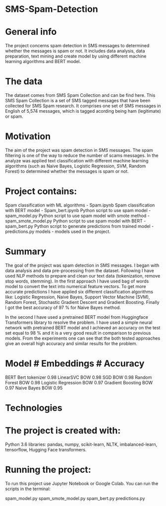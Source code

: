 # SMS-Spam-Detection
# General info
The project concerns spam detection in SMS messages to determined whether the messages is spam or not. It includes data analysis, data preparation, text mining and create model by using different machine learning algorithms and BERT model.

# The data
The dataset comes from SMS Spam Collection and can be find here. This SMS Spam Collection is a set of SMS tagged messages that have been collected for SMS Spam research. It comprises one set of SMS messages in English of 5,574 messages, which is tagged acording being ham (legitimate) or spam.

# Motivation
The aim of the project was spam detection in SMS messages. The spam filtering is one of the way to reduce the number of scams messages. In the analyze was applied text classification with different machine learning algorithms (such as Naive Bayes, Logistic Regression, SVM, Random Forest) to determined whether the messages is spam or not.

# Project contains:
Spam classification with ML algorithms - Spam.ipynb
Spam classification with BERT model - Spam_bert.ipynb
Python script to use spam model - spam_model.py
Python script to use spam model with smote method - spam_smote_model.py
Python script to use spam model with BERT - spam_bert.py
Python script to generate predictions from trained model - predictions.py
models - models used in the project.

# Summary
The goal of the project was spam detection in SMS messages. I began with data analysis and data pre-processing from the dataset. Following I have used NLP methods to prepare and clean our text data (tokenization, remove stop words, stemming). In the first approach I have used bag of words model to convert the text into numerical feature vectors. To get more accurate predictions I have applied six different classification algorithms like: Logistic Regression, Naive Bayes, Support Vector Machine (SVM), Random Forest, Stochastic Gradient Descent and Gradient Boosting. Finally I got the best accuracy of 97 % for Naive Bayes method.

In the second I have used a pretrained BERT model from Huggingface Transformers library to resolve the problem. I have used a simple neural network with pretrained BERT model and I achieved an accuracy on the test set equal to 98 % and it is a very good result in comparison to previous models. From the experiments one can see that the both tested approaches give an overall high accuracy and similar results for the problem.

# Model	                     # Embeddings  	          # Accuracy
 BERT  	                      Bert tokenizer   	       0.98
 LinearSVC 	                  BOW                      0.98
 SGD  	                       BOW                      0.98
 Random Forest                BOW	                     0.98
 Logistic Regression          BOW                    	 0.97
 Gradient Boosting	           BOW	                     0.97
 Naive Bayes                 	BOW	                     0.95

# Technologies

# The project is created with:
Python 3.6
libraries: pandas, numpy, scikit-learn, NLTK, imbalanced-learn, tensorflow, Hugging Face transformers.

# Running the project:
To run this project use Jupyter Notebook or Google Colab.
You can run the scripts in the terminal:

spam_model.py
spam_smote_model.py
spam_bert.py
predictions.py 
